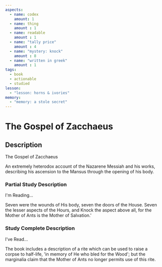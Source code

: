 ```yaml
---
aspects: 
  - name: codex
    amount: 1
  - name: thing
    amount : 1
  - name: readable
    amount : 1
  - name: "tally price"
    amount : 4
  - name: "mystery: knock"
    amount : 8
  - name: "written in greek"
    amount : 1
tags:
  - book
  - actionable
  - studied
lesson:
  - "lesson: horns & ivories"
memory:
  - "memory: a stole secret"
---
```


# The Gospel of Zacchaeus

## Description
The Gospel of Zacchaeus

An extremely heterodox account of the Nazarene Messiah and his works, describing his ascension to the Mansus through the opening of his body.
### Partial Study Description
I'm Reading...

Seven were the wounds of His body, seven the doors of the House. Seven the lesser aspects of the Hours, and Knock the aspect above all, for the Mother of Ants is the Mother of Salvation.'
### Study Complete Description
I've Read...

The book includes a description of a rite which can be used to raise a corpse to half-life, 'in memory of He who bled for the Wood'; but the marginalia claim that the Mother of Ants no longer permits use of this rite.